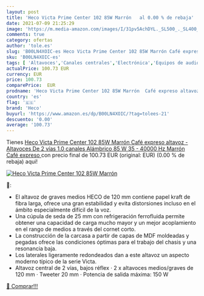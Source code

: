 ```yaml
---
layout: post
title: 'Heco Victa Prime Center 102 85W Marrón   al 0.00 % de rebaja'
date: 2021-07-09 21:25:29
image: 'https://m.media-amazon.com/images/I/31pv5AchDYL._SL500_._SL400_.jpg'
comments: true
category: ofertas
author: 'tole.es'
slug: 'B00LN4XOIC-es Heco Victa Prime Center 102 85W Marrón Café expreso...'
sku: 'B00LN4XOIC-es'
tags: [ 'Altavoces','Canales centrales','Electrónica','Equipos de audio y Hi-Fi','café','heco', ]
actualPrice: 100.73 EUR
currency: EUR
price: 100.73
comparePrice:  EUR
prodname: 'Heco Victa Prime Center 102 85W Marrón  Café expreso altavoz - Altavoces  De 2 vías  1.0 canales  Alámbrico  85 W  35 - 40000 Hz  Marrón  Café expreso '
country: 'es'
flag: '🇪🇸'
brand: 'Heco'
buyurl: 'https://www.amazon.es/dp/B00LN4XOIC/?tag=tolees-21'
descuento: '0.00'
average: '100.73'
---
```


Tienes [Heco Victa Prime Center 102 85W Marrón  Café expreso altavoz - Altavoces  De 2 vías  1.0 canales  Alámbrico  85 W  35 - 40000 Hz  Marrón  Café expreso ](https://www.amazon.es/dp/B00LN4XOIC/?tag=tolees-21) con precio final de  100.73 EUR (original:  EUR) (0.00 %  de rebaja) aqui!

[![Heco Victa Prime Center 102 85W Marrón  ](https://m.media-amazon.com/images/I/31pv5AchDYL._SL500_._SL400_.jpg)](https://www.amazon.es/dp/B00LN4XOIC/?tag=tolees-21)

🔎:

- El altavoz de graves medios HECO de 120 mm contiene papel kraft de fibra larga, ofrece una gran estabilidad y evita distorsiones incluso en el ámbito especialmente difícil de la voz.
- Una cúpula de seda de 25 mm con refrigeración ferrofluida permite obtener una capacidad de carga mucho mayor y un mejor acoplamiento en el rango de medios a través del cornet corto.
- La construcción de la carcasa a partir de capas de MDF moldeadas y pegadas ofrece las condiciones óptimas para el trabajo del chasis y una resonancia baja.
- Los laterales ligeramente redondeados dan a este altavoz un aspecto moderno típico de la serie Victa.
- Altavoz central de 2 vías, bajos réflex · 2 x altavoces medios/graves de 120 mm · Tweeter 20 mm · Potencia de salida máxima: 150 W

[🛒 Comprar!!!](https://www.amazon.es/dp/B00LN4XOIC/?tag=tolees-21)

